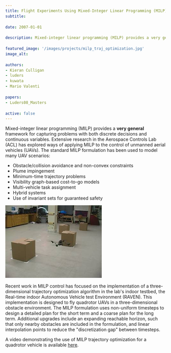 ```yaml
---
title: Flight Experiments Using Mixed-Integer Linear Programming (MILP) Trajectory Optimization
subtitle:

date: 2007-01-01

description: Mixed-integer linear programming (MILP) provides a very general framework for capturing problems with both discrete decisions and continuous variables.

featured_image: '/images/projects/milp_traj_optimization.jpg'
image_alt: 

authors:
- Kieran Culligan
- luders
- kuwata
- Mario Valenti

papers:
- Luders08_Masters

active: false
---
```


Mixed-integer linear programming (MILP) provides a __very general__ framework for capturing problems with both discrete decisions and continuous variables. Extensive research in the Aerospace Controls Lab (ACL) has explored ways of applying MILP to the control of unmanned aerial vehicles (UAVs). The standard MILP formulation has been used to model many UAV scenarios:

* Obstacle/collision avoidance and non-convex constraints
* Plume impingement
* Minimum-time trajectory problems
* Visibility graph-based cost-to-go models
* Multi-vehicle task assignment
* Hybrid systems
* Use of invariant sets for guaranteed safety

![](/images/projects/milp_traj_optimization.jpg)

Recent work in MILP control has focused on the implementation of a three-dimensional trajectory optimization algorithm in the lab's indoor testbed, the Real-time indoor Autonomous Vehicle test Environment (RAVEN). This implementation is designed to fly quadrotor UAVs in a three-dimensional obstacle environment. The MILP formulation uses non-uniform timesteps to design a detailed plan for the short term and a coarse plan for the long term. Additional upgrades include an expanding reachable horizon, such that only nearby obstacles are included in the formulation, and linear interpolation points to reduce the "discretization gap" between timesteps.

 A video demonstrating the use of MILP trajectory optimization for a quadrotor vehicle is available <a href="/videos/projects/vertol/MILP_obstacle_Avoidance_Nov_2007.flv" class="js-no-ajax" download>here</a>.